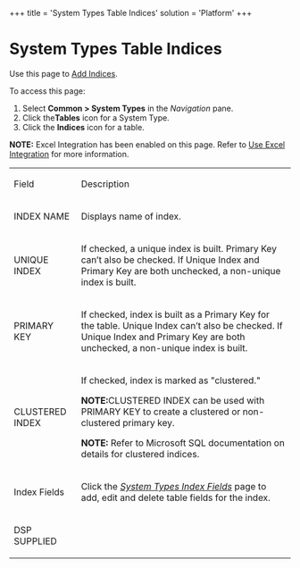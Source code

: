 +++
title = 'System Types Table Indices'
solution = 'Platform'
+++

# System Types Table Indices

<div class="use">

Use this page to [Add Indices](../Use_Cases/Add_Indices.htm).

</div>

To access this page:

1.  Select **Common \> System Types** in the *Navigation* pane.
2.  Click the**Tables** icon for a System Type.
3.  Click the **Indices** icon for a table.

<span style="font-weight: bold;">NOTE:</span> Excel Integration has been
enabled on this page. Refer to [Use Excel
Integration](../../Excel_Int/Use_Excel_Integration.htm) for more
information.

<table>
<tbody>
<tr class="odd">
<td><p>Field</p></td>
<td><p>Description</p></td>
</tr>
<tr class="even">
<td><p>INDEX NAME</p></td>
<td><p>Displays name of index. </p></td>
</tr>
<tr class="odd">
<td><p>UNIQUE INDEX</p></td>
<td><p>If checked, a unique index is built. Primary Key can’t also be checked. If Unique Index and Primary Key are both unchecked, a non-unique index is built.</p></td>
</tr>
<tr class="even">
<td><p>PRIMARY KEY</p></td>
<td><p>If checked, index is built as a Primary Key for the table. Unique Index can’t also be checked. If Unique Index and Primary Key are both unchecked, a non-unique index is built.</p></td>
</tr>
<tr class="odd">
<td><p>CLUSTERED INDEX</p></td>
<td><p>If checked, index is marked as &quot;clustered.&quot; </p>
<p><strong>NOTE:</strong>CLUSTERED INDEX can be used with PRIMARY KEY to create a clustered or non-clustered primary key.</p>
<p><strong>NOTE:</strong> Refer to Microsoft SQL documentation on details for clustered indices.</p></td>
</tr>
<tr class="even">
<td><p>Index Fields</p></td>
<td><p>Click the <span style="font-style: italic;"><a href="System_Types_Index_Fields.htm">System Types Index Fields</a></span> page to add, edit and delete table fields for the index.</p></td>
</tr>
<tr class="odd">
<td><p>DSP SUPPLIED</p></td>
<td></td>
</tr>
</tbody>
</table>
